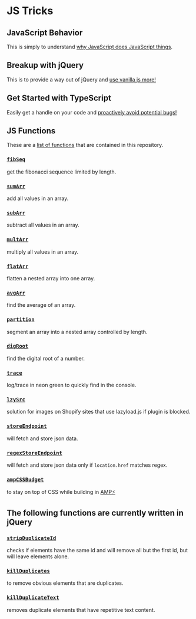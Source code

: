 # JS Tricks

## JavaScript Behavior

This is simply to understand [why JavaScript does JavaScript things](js_behavior.md).

## Breakup with jQuery

This is to provide a way out of jQuery and [use vanilla js more!](Breakup_with_jQuery.md)

## Get Started with TypeScript

Easily get a handle on your code and [proactively avoid potential bugs!](typeScript.md)

## JS Functions

These are a [list of functions](js_functions/js_functions.md) that are contained in this repository.

### [`fibSeq`](js_functions/js_functions.md#fibseq)

get the fibonacci sequence limited by length.

### [`sumArr`](js_functions/js_functions.md#sumarr)

add all values in an array.

### [`subArr`](js_functions/js_functions.md#subarr)

subtract all values in an array.

### [`multArr`](js_functions/js_functions.md#multarr)

multiply all values in an array.

### [`flatArr`](js_functions/js_functions.md#flatarr)

flatten a nested array into one array.

### [`avgArr`](js_functions/js_functions.md#avgarr)

find the average of an array.

### [`partition`](js_functions/js_functions.md#partition)

segment an array into a nested array controlled by length.

### [`digRoot`](js_functions/js_functions.md#digroot)

find the digital root of a number.

### [`trace`](js_functions/js_functions.md#trace)

log/trace in neon green to quickly find in the console.

### [`lzySrc`](js_functions/js_functions.md#lzysrc)

solution for images on Shopify sites that use lazyload.js if plugin is blocked.

### [`storeEndpoint`](js_functions/js_functions.md#storeendpoint)

will fetch and store json data.

### [`regexStoreEndpoint`](js_functions/js_functions.md#regexstoreendpoint)

will fetch and store json data only if `location.href` matches regex.

### [`ampCSSBudget`](js_functions/js_functions.md#ampcssbudget)

to stay on top of CSS while building in [AMP⚡](https://amp.dev/)

## The following functions are currently written in jQuery

### [`stripDuplicateId`](js_functions/js_functions.md#stripDuplicateId)

checks if elements have the same id and will remove all but the first id, but will leave elements alone.

### [`killDuplicates`](js_functions/js_functions.md#killDuplicates)

to remove obvious elements that are duplicates.

### [`killDuplicateText`](js_functions/js_functions.md#lzysrc)

removes duplicate elements that have repetitive text content.
